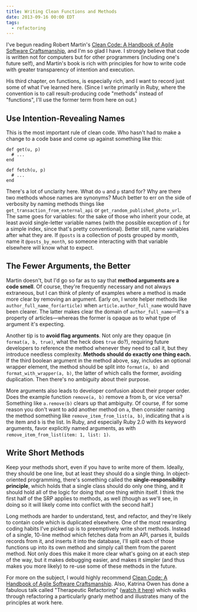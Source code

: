 ```yaml
---
title: Writing Clean Functions and Methods
date: 2013-09-16 00:00 EDT
tags:
  - refactoring
---
```


I've begun reading Robert Martin's [Clean Code: A Handbook of Agile Software Craftsmanship][1], and I'm so glad I have. I strongly believe that code is written not for computers but for other programmers (including one's future self), and Martin's book is rich with principles for how to write code with greater transparency of intention and execution.

<!--more-->

His third chapter, on functions, is especially rich, and I want to record just some of what I've learned here. (Since I write primarily in Ruby, where the convention is to call result-producing code "methods" instead of "functions", I'll use the former term from here on out.)

## Use Intention-Revealing Names

This is the most important rule of clean code. Who hasn't had to make a change to a code base and come up against something like this:

    def get(u, p)
      # ...
    end

    def fetch(u, p)
      # ...
    end

There's a lot of unclarity here. What do `u` and `p` stand for? Why are there two methods whose names are synonyms? Much better to err on the side of verbosity by naming methods things like `get_transaction_from_external_api` or `get_random_published_photo_url`. The same goes for variables: for the sake of those who inherit your code, at least avoid single-letter variable names (with the possible exception of `i` for a simple index, since that's pretty conventional). Better still, name variables after what they are. If `@posts` is a collection of posts grouped by month, name it `@posts_by_month`, so someone interacting with that variable elsewhere will know what to expect.

## The Fewer Arguments, the Better

Martin doesn't, but I'd go so far as to say that **method arguments are a code smell**. Of course, they're frequently necessary and not always extraneous, but I can think of plenty of examples where a method is made more clear by removing an argument. Early on, I wrote helper methods like `author_full_name_for(article)` when `article.author_full_name` would have been clearer. The latter makes clear the domain of `author_full_name`—it's a property of articles—whereas the former is opaque as to what type of argument it's expecting.

Another tip is to **avoid flag arguments**. Not only are they opaque (in `format(a, b, true)`, what the heck does `true` do?), requiring future developers to reference the method whenever they need to call it, but they introduce needless complexity. **Methods should do exactly one thing each.** If the third boolean argument in the method above, say, includes an optional wrapper element, the method should be split into `format(a, b)` and `format_with_wrapper(a, b)`, the latter of which calls the former, avoiding duplication. Then there's no ambiguity about their purpose.

More arguments also leads to developer confusion about their proper order. Does the example function `remove(a, b)` remove a from b, or vice versa? Something like `a.remove(b)` clears up that ambiguity. Of course, if for some reason you don't want to add another method on `a`, then consider naming the method something like `remove_item_from_list(a, b)`, indicating that `a` is the item and `b` is the list. In Ruby, and especially Ruby 2.0 with its keyword arguments, favor explicitly named arguments, as with `remove_item_from_list(item: 1, list: 1)`.

## Write Short Methods

Keep your methods short, even if you have to write more of them. Ideally, they should be one line, but at least they should do a single thing. In object-oriented programming, there's something called the **single-responsibility principle**, which holds that a single class should do only one thing, and it should hold all of the logic for doing that one thing within itself. I think the first half of the SRP applies to methods, as well (though as we'll see, in doing so it will likely come into conflict with the second half.)

Long methods are harder to understand, test, and refactor, and they're likely to contain code which is duplicated elsewhere. One of the most rewarding coding habits I've picked up is to preemptively write short methods. Instead of a single, 10-line method which fetches data from an API, parses it, builds records from it, and inserts it into the database, I'll split each of those functions up into its own method and simply call them from the parent method. Not only does this make it more clear what's going on at each step of the way, but it makes debugging easier, and makes it simpler (and thus makes you more likely) to re-use some of these methods in the future.

For more on the subject, I would highly recommend [Clean Code: A Handbook of Agile Software Craftsmanship][1]. Also, Katrina Owen has done a fabulous talk called "Therapeutic Refactoring" ([watch it here][2]) which walks through refactoring a particularly gnarly method and illustrates many of the principles at work here.

 [1]: http://www.amazon.com/Clean-Code-Handbook-Software-Craftsmanship/dp/0132350882?tag=stevgros-20
 [2]: http://confreaks.com/videos/1071-cascadiaruby2012-therapeutic-refactoring
